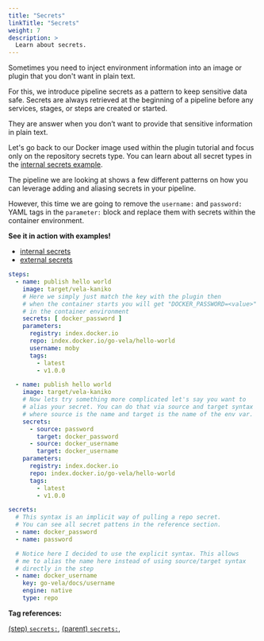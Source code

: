 ```yaml
---
title: "Secrets"
linkTitle: "Secrets"
weight: 7
description: >
  Learn about secrets.
---
```


Sometimes you need to inject environment information into an image or plugin that you don't want in plain text.

For this, we introduce pipeline secrets as a pattern to keep sensitive data safe. Secrets are always retrieved at the beginning of a pipeline before any services, stages, or steps are created or started.

They are answer when you don’t want to provide that sensitive information in plain text.

Let's go back to our Docker image used within the plugin tutorial and focus only on the repository secrets type. You can learn about all secret types in the [internal secrets example](/docs/usage/examples/secrets_internal/).

The pipeline we are looking at shows a few different patterns on how you can leverage adding and aliasing secrets in your pipeline.

However, this time we are going to remove the `username:` and `password:` YAML tags in the `parameter:` block and replace them with secrets within the container environment.

**See it in action with examples!**

* [internal secrets](/docs/usage/examples/internal_secrets/)
* [external secrets](/docs/usage/examples/external_secrets/)

<!-- section break -->

```yaml
steps:
  - name: publish hello world
    image: target/vela-kaniko
    # Here we simply just match the key with the plugin then
    # when the container starts you will get "DOCKER_PASSWORD=<value>"
    # in the container environment
    secrets: [ docker_password ]
    parameters:
      registry: index.docker.io
      repo: index.docker.io/go-vela/hello-world
      username: moby
      tags:
        - latest
        - v1.0.0

  - name: publish hello world
    image: target/vela-kaniko
    # Now lets try something more complicated let's say you want to
    # alias your secret. You can do that via source and target syntax
    # where source is the name and target is the name of the env var.
    secrets:
      - source: password
        target: docker_password
      - source: docker_username
        target: docker_username
    parameters:
      registry: index.docker.io
      repo: index.docker.io/go-vela/hello-world
      tags:
        - latest
        - v1.0.0

secrets:
  # This syntax is an implicit way of pulling a repo secret.
  # You can see all secret pattens in the reference section.
  - name: docker_password
  - name: password

  # Notice here I decided to use the explicit syntax. This allows
  # me to alias the name here instead of using source/target syntax
  # directly in the step
  - name: docker_username
    key: go-vela/docs/username
    engine: native
    type: repo
```

<!-- section break -->

**Tag references:**

[(step) `secrets:`](/docs/reference/yaml/steps/#the-secrets-tag), [(parent)  `secrets:`](/docs/reference/yaml/secrets),